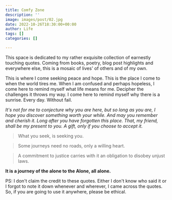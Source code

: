 ```yaml
---
title: Comfy Zone
description: ''
image: images/post/02.jpg
date: 2022-10-26T18:30:00+00:00
author: Life
tags: []
categories: []

---
```

This space is dedicated to my rather exquisite collection of earnestly touching quotes. Coming from books, poetry, blog post highlights and everywhere else, this is a mosaic of lives' of others and of my own.

This is where I come seeking peace and hope. This is the place I come to when the world tires me. When I am confused and perhaps hopeless, I come here to remind myself what life means for me. Decipher the challenges it throws my way. I come here to remind myself why there is a sunrise. Every day. Without fail.

_It's not for me to conjecture why you are here, but so long as you are, I hope you discover something worth your while. And may you remember and cherish it. Long after you have forgotten this place. That, my friend, shall be my present to you. A gift, only if you choose to accept it._

> What you seek, is seeking you.

> Some journeys need no roads, only a willing heart.

> A commitment to justice carries with it an obligation to disobey unjust laws.

**It is a journey of the alone to the Alone, all alone.**

PS: I don't claim the credit to these quotes. Either I don't know who said it or I forgot to note it down whenever and wherever, I came across the quotes. So, if you are going to use it anywhere, please be ethical.